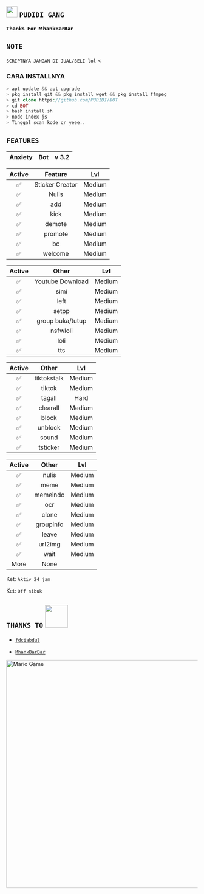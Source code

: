 ## <img src="https://github.com/TheDudeThatCode/TheDudeThatCode/blob/master/Assets/Hi.gif" width="29px"> `PUDIDI GANG`
<p align="center">

</details>

``𝗧𝗵𝗮𝗻𝗸𝘀 𝗙𝗼𝗿 𝗠𝗵𝗮𝗻𝗸𝗕𝗮𝗿𝗕𝗮𝗿``

## ``NOTE``
`SCRIPTNYA JANGAN DI JUAL/BELI lol`
<</div>

### CARA INSTALLNYA
```php
> apt update && apt upgrade
> pkg install git && pkg install wget && pkg install ffmpeg
> git clone https://github.com/PUDIDI/BOT
> cd BOT
> bash install.sh
> node index js
> Tinggal scan kode qr yeee..
```

## ``FEATURES``

| Anxiety       |         Bot                     |    v 3.2    |
| :-----------: | :-----------------------------: | :---------: |


| Active        |                 Feature          | Lvl       |
| :-----------: | :------------------------------: | :-------: |
|       ✅       | Sticker Creator                  | Medium |
|       ✅       | Nulis                            | Medium |
|       ✅       | add                              | Medium |
|       ✅       | kick                             | Medium |
|       ✅       | demote                           | Medium |
|       ✅       | promote                          | Medium |
|       ✅       | bc                               | Medium |
|       ✅       | welcome                          | Medium |


| Active        |          Other                  | Lvl       | 
| :-----------: | :-----------------------------: | :------:  |
|       ✅       | Youtube Download                | Medium |
|       ✅       | simi                            | Medium |
|       ✅       | left                            | Medium |
|       ✅       | setpp                           | Medium |
|       ✅       | group buka/tutup                | Medium |
|       ✅       | nsfwloli                        | Medium |
|       ✅       | loli                            | Medium |
|       ✅       | tts                             | Medium |


| Active        |        Other                    | Lvl       |
| :-----------: | :-----------------------------: | :-------: |
|       ✅       | tiktokstalk                     | Medium |
|       ✅       | tiktok                          | Medium |
|       ✅       | tagall                          | Hard   |
|       ✅       | clearall                        | Medium |
|       ✅       | block                           | Medium |
|       ✅       | unblock                         | Medium |
|       ✅       | sound                           | Medium |
|       ✅       | tsticker                        | Medium |


| Active        |         Other                    | Lvl      |
| :-----------: | :------------------------------: | :------: |
|       ✅       | nulis                            | Medium |
|       ✅       | meme                             | Medium |
|       ✅       | memeindo                         | Medium |
|       ✅       | ocr                              | Medium |
|       ✅       | clone                            | Medium |
|       ✅       | groupinfo                        | Medium |
|       ✅       | leave                            | Medium |
|       ✅       | url2img                          | Medium |
|       ✅       | wait                             | Medium |
|            More                  | None           |

Ket: ````Aktiv 24 jam````

Ket: ````Off sibuk````

## ``THANKS TO`` <img src="https://github.com/TheDudeThatCode/TheDudeThatCode/blob/master/Assets/Handshake.gif" width="60px">

* [`fdciabdul`](https://github.com/fdciabdul/termux-whatsapp-bot)

* [`MhankBarBar`](https://github.com/MhankBarBar/whatsapp-bot)
<img src="https://github.com/TheDudeThatCode/TheDudeThatCode/blob/master/Assets/dino.gif" alt="Mario Game" width="600" />

